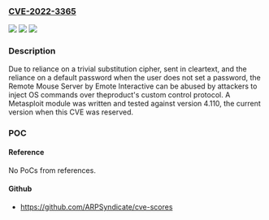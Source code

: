 ### [CVE-2022-3365](https://cve.mitre.org/cgi-bin/cvename.cgi?name=CVE-2022-3365)
![](https://img.shields.io/static/v1?label=Product&message=Remote%20Mouse%20Server&color=blue)
![](https://img.shields.io/static/v1?label=Version&message=0%3C%3D%204.110%20&color=brighgreen)
![](https://img.shields.io/static/v1?label=Vulnerability&message=CWE-327%20Use%20of%20a%20Broken%20or%20Risky%20Cryptographic%20Algorithm&color=brighgreen)

### Description

Due to reliance on a trivial substitution cipher, sent in cleartext, and the reliance on a default password when the user does not set a password, the Remote Mouse Server by Emote Interactive can be abused by attackers to inject OS commands over theproduct's custom control protocol. A Metasploit module was written and tested against version 4.110, the current version when this CVE was reserved.

### POC

#### Reference
No PoCs from references.

#### Github
- https://github.com/ARPSyndicate/cve-scores

